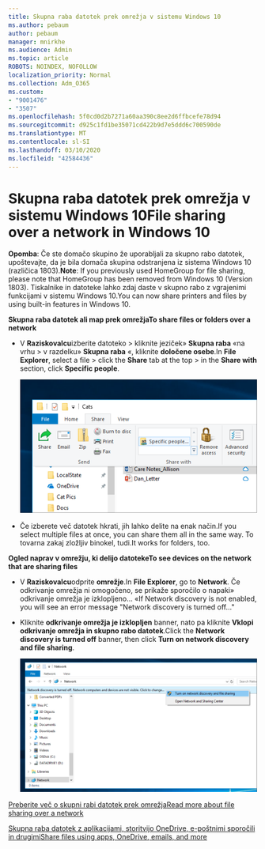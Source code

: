 ```yaml
---
title: Skupna raba datotek prek omrežja v sistemu Windows 10
ms.author: pebaum
author: pebaum
manager: mnirkhe
ms.audience: Admin
ms.topic: article
ROBOTS: NOINDEX, NOFOLLOW
localization_priority: Normal
ms.collection: Adm_O365
ms.custom:
- "9001476"
- "3507"
ms.openlocfilehash: 5f0cd0d2b7271a60aa390c8ee2d6ffbcefe78d94
ms.sourcegitcommit: d925c1fd1be35071cd422b9d7e5ddd6c700590de
ms.translationtype: MT
ms.contentlocale: sl-SI
ms.lasthandoff: 03/10/2020
ms.locfileid: "42584436"
---
```

# <a name="file-sharing-over-a-network-in-windows-10"></a><span data-ttu-id="3e7a9-102">Skupna raba datotek prek omrežja v sistemu Windows 10</span><span class="sxs-lookup"><span data-stu-id="3e7a9-102">File sharing over a network in Windows 10</span></span>

<span data-ttu-id="3e7a9-103">**Opomba**: Če ste domačo skupino že uporabljali za skupno rabo datotek, upoštevajte, da je bila domača skupina odstranjena iz sistema Windows 10 (različica 1803).</span><span class="sxs-lookup"><span data-stu-id="3e7a9-103">**Note**: If you previously used HomeGroup for file sharing, please note that HomeGroup has been removed from Windows 10 (Version 1803).</span></span> <span data-ttu-id="3e7a9-104">Tiskalnike in datoteke lahko zdaj daste v skupno rabo z vgrajenimi funkcijami v sistemu Windows 10.</span><span class="sxs-lookup"><span data-stu-id="3e7a9-104">You can now share printers and files by using built-in features in Windows 10.</span></span>

<span data-ttu-id="3e7a9-105">**Skupna raba datotek ali map prek omrežja**</span><span class="sxs-lookup"><span data-stu-id="3e7a9-105">**To share files or folders over a network**</span></span>

- <span data-ttu-id="3e7a9-106">V **Raziskovalcu**izberite datoteko > kliknite jeziček» **Skupna raba** «na vrhu > v razdelku» **Skupna raba** «, kliknite **določene osebe**.</span><span class="sxs-lookup"><span data-stu-id="3e7a9-106">In **File Explorer**, select a file > click the **Share** tab at the top > in the **Share with** section, click **Specific people**.</span></span>

    ![Delite datoteko s posebnimi osebami.](media/share-with-specific-people.png)
          
- <span data-ttu-id="3e7a9-108">Če izberete več datotek hkrati, jih lahko delite na enak način.</span><span class="sxs-lookup"><span data-stu-id="3e7a9-108">If you select multiple files at once, you can share them all in the same way.</span></span> <span data-ttu-id="3e7a9-109">To tovarna zakaj zložljiv binokel, tudi.</span><span class="sxs-lookup"><span data-stu-id="3e7a9-109">It works for folders, too.</span></span>

<span data-ttu-id="3e7a9-110">**Ogled naprav v omrežju, ki delijo datoteke**</span><span class="sxs-lookup"><span data-stu-id="3e7a9-110">**To see devices on the network that are sharing files**</span></span>

- <span data-ttu-id="3e7a9-111">V **Raziskovalcu**odprite **omrežje**.</span><span class="sxs-lookup"><span data-stu-id="3e7a9-111">In **File Explorer**, go to **Network**.</span></span> <span data-ttu-id="3e7a9-112">Če odkrivanje omrežja ni omogočeno, se prikaže sporočilo o napaki» odkrivanje omrežja je izklopljeno... «</span><span class="sxs-lookup"><span data-stu-id="3e7a9-112">If Network discovery is not enabled, you will see an error message "Network discovery is turned off..."</span></span>

- <span data-ttu-id="3e7a9-113">Kliknite **odkrivanje omrežja je izklopljen** banner, nato pa kliknite **Vklopi odkrivanje omrežja in skupno rabo datotek**.</span><span class="sxs-lookup"><span data-stu-id="3e7a9-113">Click the **Network discovery is turned off** banner, then click **Turn on network discovery and file sharing**.</span></span>

    ![Vklopite odkrivanje omrežja in skupno rabo datotek.](media/turn-on-network-discovery.png)

[<span data-ttu-id="3e7a9-115">Preberite več o skupni rabi datotek prek omrežja</span><span class="sxs-lookup"><span data-stu-id="3e7a9-115">Read more about file sharing over a network</span></span>](https://support.microsoft.com/help/4092694/windows-10-file-sharing-over-a-network)

[<span data-ttu-id="3e7a9-116">Skupna raba datotek z aplikacijami, storitvijo OneDrive, e-poštnimi sporočili in drugimi</span><span class="sxs-lookup"><span data-stu-id="3e7a9-116">Share files using apps, OneDrive, emails, and more</span></span>](https://support.microsoft.com/help/4027674/windows-10-share-files-in-file-explorer)

